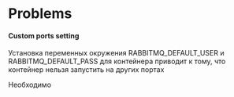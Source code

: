# Problems

#### Custom ports setting

<p class="callout warning">Установка переменных окружения RABBITMQ_DEFAULT_USER и RABBITMQ_DEFAULT_PASS для контейнера приводит к тому, что контейнер нельзя запустить на других портах</p>

<p class="callout success">Необходимо</p>